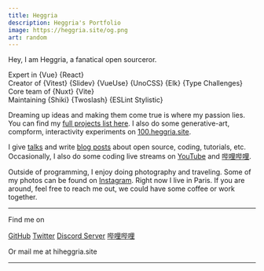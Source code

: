 ```yaml
---
title: Heggria
description: Heggria's Portfolio
image: https://heggria.site/og.png
art: random
---
```


Hey, I am Heggria, a fanatical open sourceror.

Expert in {Vue} {React}<br>
Creator of {Vitest} {Slidev} {VueUse} {UnoCSS} {Elk} {Type Challenges}<br>
Core team of {Nuxt} {Vite}<br>
Maintaining {Shiki} {Twoslash} {ESLint Stylistic}

Dreaming up ideas and making them come true is where my passion lies. You can find my [full projects list here](/projects). I also do some generative-art, compform, interactivity experiments on [100.heggria.site](https://100.heggria.site/).

I give [talks](/talks) and write [blog posts](/posts) about open source, coding, tutorials, etc. Occasionally, I also do some coding live streams on [YouTube](https://www.youtube.com/anthonyfu7) and [哔哩哔哩](https://space.bilibili.com/668380).

Outside of programming, I enjoy doing photography and traveling. Some of my photos can be found on [Instagram](https://www.instagram.com/antfu7). Right now I live in Paris. If you are around, feel free to reach me out, we could have some coffee or work together.

<div flex-auto />

---

Find me on

<p flex="~ gap-2 wrap" class="mt--2!">
  <a href="https://github.com/heggria" target="_blank"><span op75 i-simple-icons-github /> GitHub</a>
  <a href="https://www.twitter.com/heggria" target="_blank"><span op75 i-ri-twitter-x-fill /> Twitter</a>
  <a href="https://chat.heggria.site" target="_blank"><span op75 i-simple-icons-discord /> Discord Server</a>
  <a href="https://space.bilibili.com/668380" target="_blank"><span op75 i-simple-icons-bilibili /> 哔哩哔哩</a>
</p>

Or mail me at <span font-mono>hi<span i-carbon-at/>heggria.site</span>

---

<SponsorButtons />
